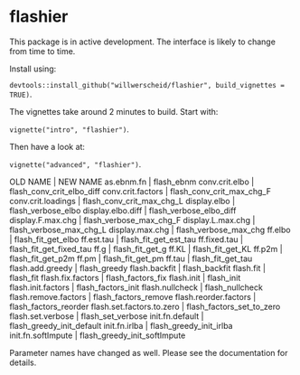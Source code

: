 # flashier

This package is in active development. The interface is likely to change from time to time.

Install using:

```devtools::install_github("willwerscheid/flashier", build_vignettes = TRUE)```.

The vignettes take around 2 minutes to build. Start with:

```vignette("intro", "flashier")```.

Then have a look at:

```vignette("advanced", "flashier")```.

OLD NAME	| NEW NAME
as.ebnm.fn | flash_ebnm
conv.crit.elbo	| flash_conv_crit_elbo_diff
conv.crit.factors	| flash_conv_crit_max_chg_F
conv.crit.loadings	| flash_conv_crit_max_chg_L
display.elbo	| flash_verbose_elbo
display.elbo.diff	| flash_verbose_elbo_diff
display.F.max.chg	| flash_verbose_max_chg_F
display.L.max.chg	| flash_verbose_max_chg_L
display.max.chg	| flash_verbose_max_chg
ff.elbo	| flash_fit_get_elbo
ff.est.tau	| flash_fit_get_est_tau
ff.fixed.tau	| flash_fit_get_fixed_tau
ff.g	| flash_fit_get_g
ff.KL	| flash_fit_get_KL
ff.p2m	| flash_fit_get_p2m
ff.pm	| flash_fit_get_pm
ff.tau	| flash_fit_get_tau
flash.add.greedy	| flash_greedy
flash.backfit	| flash_backfit
flash.fit	| flash_fit
flash.fix.factors	| flash_factors_fix
flash.init	| flash_init
flash.init.factors	| flash_factors_init
flash.nullcheck	| flash_nullcheck
flash.remove.factors	| flash_factors_remove
flash.reorder.factors	| flash_factors_reorder
flash.set.factors.to.zero	| flash_factors_set_to_zero
flash.set.verbose	| flash_set_verbose
init.fn.default	| flash_greedy_init_default
init.fn.irlba	| flash_greedy_init_irlba
init.fn.softImpute	| flash_greedy_init_softImpute

Parameter names have changed as well. Please see the documentation for details.

